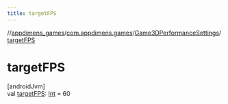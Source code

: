 ```yaml
---
title: targetFPS
---
```

//[appdimens_games](../../../index.html)/[com.appdimens.games](../index.html)/[Game3DPerformanceSettings](index.html)/[targetFPS](target-f-p-s.html)



# targetFPS



[androidJvm]\
val [targetFPS](target-f-p-s.html): [Int](https://kotlinlang.org/api/core/kotlin-stdlib/kotlin/-int/index.html) = 60



